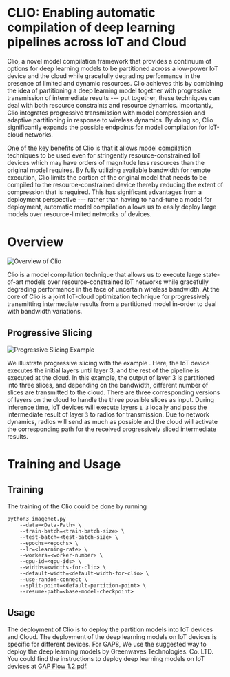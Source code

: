 # CLIO: Enabling automatic compilation of deep learning pipelines across IoT and Cloud

Clio, a novel model compilation framework that provides a continuum of options for deep learning models to be partitioned across a low-power IoT device and the cloud while gracefully degrading performance in the presence of limited and dynamic resources. Clio achieves this by combining the idea of partitioning a deep learning model together with progressive transmission of intermediate results --- put together, these techniques can deal with both resource constraints and resource dynamics. Importantly, Clio integrates progressive transmission with model compression and adaptive partitioning in response to wireless dynamics. By doing so, Clio significantly expands the possible endpoints for model compilation for IoT-cloud networks.

One of the key benefits of Clio is that it allows model compilation techniques to be used even for stringently resource-constrained IoT devices which may have orders of magnitude less resources than the original model requires. By fully utilizing available bandwidth for remote execution, Clio limits the portion of the original model that needs to be compiled to the resource-constrained device thereby reducing the extent of compression that is required. This has significant advantages from a deployment perspective --- rather than having to hand-tune a model for deployment, automatic model compilation allows us to easily deploy large models over resource-limited networks of devices.
# Overview

![Overview of Clio](https://user-images.githubusercontent.com/32029515/89115694-41d6de80-d459-11ea-94de-79e8be453800.png)

Clio is a model compilation technique that allows us to execute large state-of-art models over resource-constrained IoT networks while gracefully degrading performance in the face of uncertain wireless bandwidth. At the core of Clio is a joint IoT-cloud optimization technique for progressively transmitting intermediate results from a partitioned model in-order to deal with bandwidth variations.

## Progressive Slicing
![Progressive Slicing Example](https://user-images.githubusercontent.com/32029515/89115447-45b53180-d456-11ea-88df-51312a8c6592.png)

We illustrate progressive slicing with the example . Here, the IoT device executes the initial layers until layer 3, and the rest of the pipeline is executed at the cloud. In this example, the output of layer 3 is partitioned into three slices, and depending on the bandwidth, different number of slices are transmitted to the cloud. There are three corresponding versions of layers on the cloud to handle the three possible slices as input. During inference time, IoT devices will execute layers `1-3` locally and pass the intermediate result of layer `3` to radios for transmission. Due to network dynamics, radios will send as much as possible and the cloud will activate the corresponding path for the received progressively sliced intermediate results. 

# Training and Usage
## Training
The training of the Clio could be done by running
``` 
python3 imagenet.py
    --data=<Data-Path> \
    --train-batch=<train-batch-size> \
    --test-batch=<test-batch-size> \
    --epochs=<epochs> \
    --lr=<learning-rate> \
    --workers=<worker-number> \
    --gpu-id=<gpu-ids> \
    --widths=<widths-for-clio> \
    --default-width=<default-width-for-clio> \
    --use-random-connect \
    --split-point=<default-partition-point> \
    --resume-path=<base-model-checkpoint>
```
## Usage
The deployment of Clio is to deploy the partition models into IoT devices and Cloud. The deployment of the deep learning models on IoT devices is specific for different devices. For GAP8, We use the suggested way to deploy the deep learning models by Greenwaves Technologies. Co. LTD. You could find the instructions to deploy deep learning models on IoT devices at [GAP Flow 1.2.pdf](https://github.com/jinhuang01/CLIO/files/5011660/GAP.Flow.1.2.pdf).


